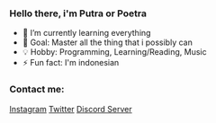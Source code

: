 ### Hello there, i'm Putra or Poetra

- 🌱 I’m currently learning everything
- 🥇 Goal: Master all the thing that i possibly can
- 💡 Hobby: Programming, Learning/Reading, Music
- ⚡ Fun fact: I'm indonesian

### Contact me:

[Instagram][instagram]  [Twitter][twitter]  [Discord Server][discordServer]
<br />
<br />

[instagram]: https://www.instagram.com/poetrahaidarilahi/
[discordServer]: https://discord.gg/F5ErJYu
[twitter]: https://twitter.com/PlantPoetra